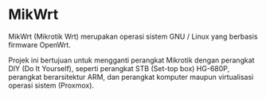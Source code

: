 # MikWrt

MikWrt (Mikrotik Wrt) merupakan operasi sistem GNU / Linux yang berbasis firmware OpenWrt.

Projek ini bertujuan untuk mengganti perangkat Mikrotik dengan perangkat DIY (Do It Yourself), seperti perangkat STB (Set-top box) HG-680P, perangkat berarsitektur ARM, dan perangkat komputer maupun virtualisasi operasi sistem (Proxmox).
